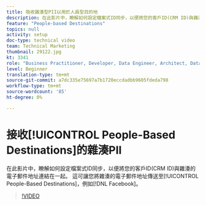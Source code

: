 ```yaml
---
title: 吸收雜湊型PII以用於人員型目的地
description: 在此影片中，瞭解如何設定檔案式ID同步，以便將您的客戶ID(CRM ID)與雜湊的電子郵件地址連結在一起。
feature: "People-based Destinations"
topics: null
activity: setup
doc-type: technical video
team: Technical Marketing
thumbnail: 29122.jpg
kt: 3341
role: "Business Practitioner, Developer, Data Engineer, Architect, Data Architect, Administrator, Leader"
level: Beginner
translation-type: tm+mt
source-git-commit: a7dc335e75697a7b1720eccdadbb9605fdeda798
workflow-type: tm+mt
source-wordcount: '85'
ht-degree: 0%

---
```



# 接收[!UICONTROL People-Based Destinations]的雜湊PII

在此影片中，瞭解如何設定檔案式ID同步，以便將您的客戶ID(CRM ID)與雜湊的電子郵件地址連結在一起。 這可讓您將雜湊的電子郵件地址傳送至[!UICONTROL People-Based Destinations]，例如[!DNL Facebook]。

>[!VIDEO](https://video.tv.adobe.com/v/29122/?quality=12)
